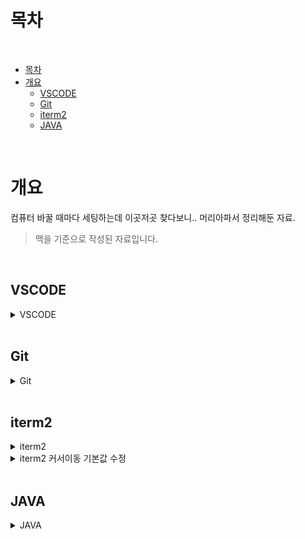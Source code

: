 # 목차

<br>

- [목차](#목차)
- [개요](#개요)
  - [VSCODE](#vscode)
  - [Git](#git)
  - [iterm2](#iterm2)
  - [JAVA](#java)

<br>

# 개요
컴퓨터 바꿀 때마다 세팅하는데 이곳저곳 찾다보니.. 머리아파서 정리해둔 자료.

> 맥을 기준으로 작성된 자료입니다.

<br>

## VSCODE

<details>
  <summary>VSCODE</summary>
  
  ---
  
  * 플러그인
    * Atom One Dark Theme
    * Auto Close Tag
    * Beautify
    * ESLint
    * Live Server
    * Markdown All in One
    * Markdown Preview Enhance
    * Material Icon Theme
    * vscode-icons
  * Snippet
    * [Snippet 개념과 설명](https://jojoldu.tistory.com/491)
    * Snippet 트리거 설정 -> `Keyboard Shortcuts`에서 `Trigger Suggest`를 `Option + Space`로 수정
  
    ```json
    <!-- 많이 사용하는 Snippet -->
    {
        // Place your snippets for markdown here. Each snippet is defined under a snippet name and has a prefix, body and 
        // description. The prefix is what is used to trigger the snippet and the body will be expanded and inserted. Possible variables are:
        // $1, $2 for tab stops, $0 for the final cursor position, and ${1:label}, ${2:another} for placeholders. Placeholders with the 
        // same ids are connected.
        // Example:
        // "Print to console": {
        // 	"prefix": "log",
        // 	"body": [
        // 		"console.log('$1');",
        // 		"$2"
        // 	],
        // 	"description": "Log output to console"
        // }
        "img": {
            "prefix": ["img"],
            "body": [
                "<p align=\"center\"><img src=\"./image/\"> </p>"
            ],
            "description": "이미지 스니펫"
        },
        "toggle": {
            "prefix": ["to"],
            "body": [
                "<details>",
                "  <summary>토글</summary>",
                "  ",
                "  ---",
                "  ",
                "  ",
                "  ",
                "  ---",
                "</details>"
            ],
            "description": "토글 스니펫"
        }
    }
    ```
  
  ---
</details>

<br>

## Git

<details>
  <summary>Git</summary>
  
  ---
  
  * [Git 설치 및 설정](https://investechnews.com/2021/06/14/mac-git-setting/)
    * `user.name`과 `user.email` 꼭 설정해주자.
  
  ---
</details>

<br>

## iterm2

<details>
  <summary>iterm2</summary>
  
  ---
  
  * [iterm2 및 zsh 설치 및 기본 커스텀](https://ooeunz.tistory.com/21)
  * [유용한 플러그인 및 설정방법 - 여기 나오는 방법이 좋음](https://2dowon.netlify.app/etc/use-iterm2/)
  
  ---
</details>

<details>
  <summary>iterm2 커서이동 기본값 수정</summary>
  
  ---
  
  * https://ifuwanna.tistory.com/300
  
  ---
</details>

<br>

## JAVA
<details>
  <summary>JAVA</summary>
  
  ---
  
  * [Amazon Open JDK - Correto 8](https://docs.aws.amazon.com/ko_kr/corretto/latest/corretto-8-ug/macos-install.html)
  * 
  
  ---
</details>

<br>




